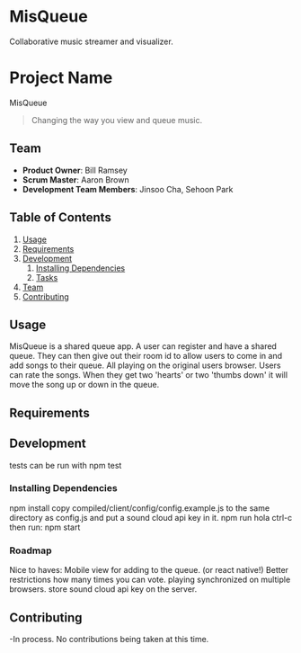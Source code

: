 # MisQueue
Collaborative music streamer and visualizer.


# Project Name

MisQueue


> Changing the way you view and queue music.

## Team

- __Product Owner__: Bill Ramsey
- __Scrum Master__: Aaron Brown
- __Development Team Members__: Jinsoo Cha, Sehoon Park


## Table of Contents

1. [Usage](#Usage)
1. [Requirements](#requirements)
1. [Development](#development)
    1. [Installing Dependencies](#installing-dependencies)
    1. [Tasks](#tasks)
1. [Team](#team)
1. [Contributing](#contributing)

## Usage

MisQueue is a shared queue app.  A user can register and have a shared queue.  They can then
give out their room id to allow users to come in and add songs to their queue.  All playing on
the original users browser.  Users can rate the songs.  When they get two 'hearts' or two 'thumbs down'
it will move the song up or down in the queue.


## Requirements

## Development

tests can be run with
npm test

### Installing Dependencies

npm install
copy compiled/client/config/config.example.js to the same directory as config.js and put a sound cloud api key in it.
npm run hola
ctrl-c then run:
npm start


### Roadmap

Nice to haves:
Mobile view for adding to the queue. (or react native!)
Better restrictions how many times you can vote.
playing synchronized on multiple browsers.
store sound cloud api key on the server.

## Contributing

-In process. No contributions being taken at this time.
